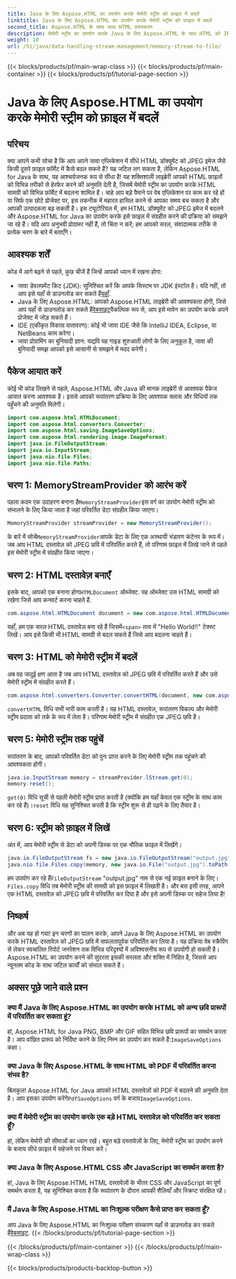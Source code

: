 ```yaml
---
title: Java के लिए Aspose.HTML का उपयोग करके मेमोरी स्ट्रीम को फ़ाइल में बदलें
linktitle: Java के लिए Aspose.HTML का उपयोग करके मेमोरी स्ट्रीम को फ़ाइल में बदलें
second_title: Aspose.HTML के साथ जावा HTML प्रसंस्करण
description: मेमोरी स्ट्रीम का उपयोग करके Java के लिए Aspose.HTML के साथ HTML को JPEG में बदलें। HTML को इमेज में सहज रूपांतरण के लिए इस चरण-दर-चरण मार्गदर्शिका का पालन करें।
weight: 10
url: /hi/java/data-handling-stream-management/memory-stream-to-file/
---
```


{{< blocks/products/pf/main-wrap-class >}}
{{< blocks/products/pf/main-container >}}
{{< blocks/products/pf/tutorial-page-section >}}

# Java के लिए Aspose.HTML का उपयोग करके मेमोरी स्ट्रीम को फ़ाइल में बदलें

## परिचय
क्या आपने कभी सोचा है कि आप अपने जावा एप्लिकेशन में सीधे HTML डॉक्यूमेंट को JPEG इमेज जैसे किसी दूसरे फ़ाइल फ़ॉर्मेट में कैसे बदल सकते हैं? यह जटिल लग सकता है, लेकिन Aspose.HTML for Java के साथ, यह आश्चर्यजनक रूप से सीधा है! यह शक्तिशाली लाइब्रेरी आपको HTML फ़ाइलों को विभिन्न तरीकों से हेरफेर करने की अनुमति देती है, जिसमें मेमोरी स्ट्रीम का उपयोग करके HTML सामग्री को विभिन्न फ़ॉर्मेट में बदलना शामिल है। चाहे आप बड़े पैमाने पर वेब एप्लिकेशन पर काम कर रहे हों या सिर्फ़ एक छोटे प्रोजेक्ट पर, इस तकनीक में महारत हासिल करने से आपका समय बच सकता है और आपकी उत्पादकता बढ़ सकती है।
इस ट्यूटोरियल में, हम HTML डॉक्यूमेंट को JPEG इमेज में बदलने और Aspose.HTML for Java का उपयोग करके इसे फ़ाइल में संग्रहीत करने की प्रक्रिया को समझने जा रहे हैं। यदि आप अनुभवी प्रोग्रामर नहीं हैं, तो चिंता न करें; हम आपको सरल, संवादात्मक तरीके से प्रत्येक चरण के बारे में बताएँगे।
## आवश्यक शर्तें
कोड में आगे बढ़ने से पहले, कुछ चीजें हैं जिन्हें आपको ध्यान में रखना होगा:
- जावा डेवलपमेंट किट (JDK): सुनिश्चित करें कि आपके सिस्टम पर JDK इंस्टॉल है। यदि नहीं, तो आप इसे यहाँ से डाउनलोड कर सकते हैं[यहाँ](https://www.oracle.com/java/technologies/javase-jdk11-downloads.html).
-  Java के लिए Aspose.HTML: आपको Aspose.HTML लाइब्रेरी की आवश्यकता होगी, जिसे आप यहाँ से डाउनलोड कर सकते हैं[वेबसाइट](https://releases.aspose.com/html/java/)वैकल्पिक रूप से, आप इसे मावेन का उपयोग करके अपने प्रोजेक्ट में जोड़ सकते हैं।
- IDE (एकीकृत विकास वातावरण): कोई भी जावा IDE जैसे कि IntelliJ IDEA, Eclipse, या NetBeans काम करेगा।
- जावा प्रोग्रामिंग का बुनियादी ज्ञान: यद्यपि यह गाइड शुरुआती लोगों के लिए अनुकूल है, जावा की बुनियादी समझ आपको इसे आसानी से समझने में मदद करेगी।

## पैकेज आयात करें
कोई भी कोड लिखने से पहले, Aspose.HTML और Java की मानक लाइब्रेरी से आवश्यक पैकेज आयात करना आवश्यक है। इससे आपको रूपांतरण प्रक्रिया के लिए आवश्यक क्लास और विधियों तक पहुँचने की अनुमति मिलेगी।
```java
import com.aspose.html.HTMLDocument;
import com.aspose.html.converters.Converter;
import com.aspose.html.saving.ImageSaveOptions;
import com.aspose.html.rendering.image.ImageFormat;
import java.io.FileOutputStream;
import java.io.InputStream;
import java.nio.file.Files;
import java.nio.file.Paths;
```
## चरण 1: MemoryStreamProvider को आरंभ करें
 पहला कदम एक उदाहरण बनाना है`MemoryStreamProvider`इस वर्ग का उपयोग मेमोरी स्ट्रीम को संभालने के लिए किया जाता है जहां परिवर्तित डेटा संग्रहीत किया जाएगा।
```java
MemoryStreamProvider streamProvider = new MemoryStreamProvider();
```
 के बारे में सोचें`MemoryStreamProvider`आपके डेटा के लिए एक अस्थायी भंडारण कंटेनर के रूप में। जब आप HTML दस्तावेज़ को JPEG छवि में परिवर्तित करते हैं, तो परिणाम फ़ाइल में लिखे जाने से पहले इस मेमोरी स्ट्रीम में संग्रहीत किया जाएगा।
## चरण 2: HTML दस्तावेज़ बनाएँ
 इसके बाद, आपको एक बनाना होगा`HTMLDocument` ऑब्जेक्ट. यह ऑब्जेक्ट उस HTML सामग्री को रखेगा जिसे आप कनवर्ट करना चाहते हैं.
```java
com.aspose.html.HTMLDocument document = new com.aspose.html.HTMLDocument("<span>Hello World!!</span>");
```
 यहाँ, हम एक सरल HTML दस्तावेज़ बना रहे हैं जिसमें`<span>` तत्व में "Hello World!!" टेक्स्ट लिखें। आप इसे किसी भी HTML सामग्री से बदल सकते हैं जिसे आप बदलना चाहते हैं।

## चरण 3: HTML को मेमोरी स्ट्रीम में बदलें
अब वह जादुई क्षण आता है जब आप HTML दस्तावेज़ को JPEG छवि में परिवर्तित करते हैं और उसे मेमोरी स्ट्रीम में संग्रहीत करते हैं।
```java
com.aspose.html.converters.Converter.convertHTML(document, new com.aspose.html.saving.ImageSaveOptions(com.aspose.html.rendering.image.ImageFormat.Jpeg), streamProvider.lStream);
```
`convertHTML` विधि सभी भारी काम करती है। यह HTML दस्तावेज़, रूपांतरण विकल्प और मेमोरी स्ट्रीम प्रदाता को तर्क के रूप में लेता है। परिणाम मेमोरी स्ट्रीम में संग्रहीत एक JPEG छवि है।
## चरण 5: मेमोरी स्ट्रीम तक पहुंचें
रूपांतरण के बाद, आपको परिवर्तित डेटा को पुनः प्राप्त करने के लिए मेमोरी स्ट्रीम तक पहुंचने की आवश्यकता होगी।
```java
java.io.InputStream memory = streamProvider.lStream.get(0);
memory.reset();
```
`get(0)` विधि सूची से पहली मेमोरी स्ट्रीम प्राप्त करती है (क्योंकि हम यहाँ केवल एक स्ट्रीम के साथ काम कर रहे हैं)।`reset` विधि यह सुनिश्चित करती है कि स्ट्रीम शुरू से ही पढ़ने के लिए तैयार है।
## चरण 6: स्ट्रीम को फ़ाइल में लिखें
अंत में, आप मेमोरी स्ट्रीम से डेटा को अपनी डिस्क पर एक भौतिक फ़ाइल में लिखेंगे।
```java
java.io.FileOutputStream fs = new java.io.FileOutputStream("output.jpg");
java.nio.file.Files.copy(memory, new java.io.File("output.jpg").toPath());
```
 हम उपयोग कर रहे हैं`FileOutputStream` "output.jpg" नाम से एक नई फ़ाइल बनाने के लिए।`Files.copy` विधि तब मेमोरी स्ट्रीम की सामग्री को इस फ़ाइल में लिखती है। और बस इसी तरह, आपने एक HTML दस्तावेज़ को JPEG छवि में परिवर्तित कर दिया है और इसे अपनी डिस्क पर सहेज लिया है!
## निष्कर्ष
और अब यह हो गया! इन चरणों का पालन करके, आपने Java के लिए Aspose.HTML का उपयोग करके HTML दस्तावेज़ को JPEG छवि में सफलतापूर्वक परिवर्तित कर लिया है। यह प्रक्रिया वेब स्क्रैपिंग से लेकर स्वचालित रिपोर्ट जनरेशन तक विभिन्न परिदृश्यों में अविश्वसनीय रूप से उपयोगी हो सकती है। Aspose.HTML का उपयोग करने की सुंदरता इसकी सरलता और शक्ति में निहित है, जिससे आप न्यूनतम कोड के साथ जटिल कार्यों को संभाल सकते हैं।
## अक्सर पूछे जाने वाले प्रश्न
### क्या मैं Java के लिए Aspose.HTML का उपयोग करके HTML को अन्य छवि प्रारूपों में परिवर्तित कर सकता हूं?
 हां, Aspose.HTML for Java PNG, BMP और GIF सहित विभिन्न छवि प्रारूपों का समर्थन करता है। आप वांछित प्रारूप को निर्दिष्ट करने के लिए निम्न का उपयोग कर सकते हैं:`ImageSaveOptions` कक्षा।
### क्या Java के लिए Aspose.HTML के साथ HTML को PDF में परिवर्तित करना संभव है?
 बिलकुल! Aspose.HTML for Java आपको HTML दस्तावेज़ों को PDF में बदलने की अनुमति देता है। आप इसका उपयोग करेंगे`PdfSaveOptions` वर्ग के बजाय`ImageSaveOptions`.
### क्या मैं मेमोरी स्ट्रीम का उपयोग करके एक बड़े HTML दस्तावेज़ को परिवर्तित कर सकता हूँ?
हां, लेकिन मेमोरी की सीमाओं का ध्यान रखें। बहुत बड़े दस्तावेज़ों के लिए, मेमोरी स्ट्रीम का उपयोग करने के बजाय सीधे फ़ाइल में सहेजने पर विचार करें।
### क्या Java के लिए Aspose.HTML CSS और JavaScript का समर्थन करता है?
हां, Java के लिए Aspose.HTML HTML दस्तावेज़ों के भीतर CSS और JavaScript का पूर्ण समर्थन करता है, यह सुनिश्चित करता है कि रूपांतरण के दौरान आपकी शैलियाँ और स्क्रिप्ट संरक्षित रहें।
### मैं Java के लिए Aspose.HTML का निःशुल्क परीक्षण कैसे प्राप्त कर सकता हूँ?
 आप Java के लिए Aspose.HTML का निःशुल्क परीक्षण संस्करण यहाँ से डाउनलोड कर सकते हैं[वेबसाइट](https://releases.aspose.com/).
{{< /blocks/products/pf/tutorial-page-section >}}

{{< /blocks/products/pf/main-container >}}
{{< /blocks/products/pf/main-wrap-class >}}

{{< blocks/products/products-backtop-button >}}
